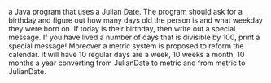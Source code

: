 a Java program that uses a Julian Date. The program should ask for a birthday and figure out how many days old the person is and what weekday they were born on. If today is their birthday, then write out a special message. If you have lived a number of days that is divisible by 100, print a special message!
Moreover a metric system is proposed to reform the calendar. It will have 10 regular days are a week, 10 weeks a month, 10 months a year converting from JulianDate to metric and from metric to JulianDate.
